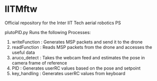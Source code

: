# IITMftw
Official repository for the Inter IIT Tech aerial robotics PS

plutoPID.py
Runs the following Processes:
1. writeFunction     : Generates MSP packets and send it to the drone
2. readFunction     : Reads MSP packets from the drone and accesses the useful data
3. aruco_detect     : Takes the webcam feed and estimates the pose in camera frame of reference
4. PID                    : Generates userRC values based on the pose and setpoint 
5. key_handling     : Generates userRC values from keyboard
